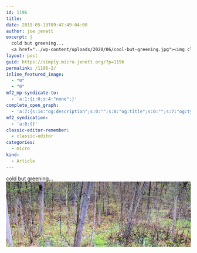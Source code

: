 ```yaml
---
id: 1196
title: 
date: 2019-05-13T09:47:49-04:00
author: joe jenett
excerpt: |
  cold but greening...
  <a href="../wp-content/uploads/2020/06/cool-but-greening.jpg"><img class="alignnone size-full wp-image-1198" src="../wp-content/uploads/2020/06/cool-but-greening.jpg" alt="" width="900" height="318" /></a>
layout: post
guid: https://simply.micro.jenett.org/?p=1196
permalink: /1196-2/
inline_featured_image:
  - "0"
  - "0"
mf2_mp-syndicate-to:
  - 'a:1:{i:0;s:4:"none";}'
complete_open_graph:
  - 'a:7:{s:14:"og:description";s:0:"";s:8:"og:title";s:0:"";s:7:"og:type";s:0:"";s:12:"twitter:card";s:7:"summary";s:15:"twitter:creator";s:0:"";s:19:"twitter:description";s:0:"";s:8:"og:image";s:0:"";}'
mf2_syndication:
  - 'a:0:{}'
classic-editor-remember:
  - classic-editor
categories:
  - micro
kind:
  - Article
---
```

cold but greening...<br />[<img loading="lazy" class="alignnone size-full wp-image-1198" src="../wp-content/uploads/2020/06/cool-but-greening.jpg" alt=""/>](../wp-content/uploads/2020/06/cool-but-greening.jpg)